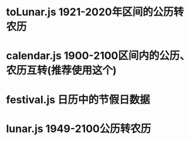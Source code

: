 # toLunar.js 1921-2020年区间的公历转农历

# calendar.js 1900-2100区间内的公历、农历互转(推荐使用这个)

# festival.js 日历中的节假日数据

# lunar.js 1949-2100公历转农历
